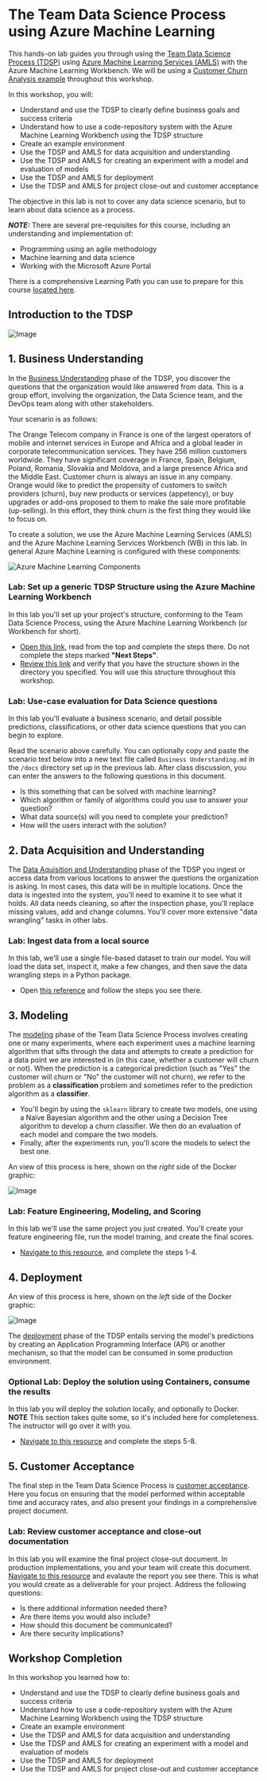 # The Team Data Science Process using Azure Machine Learning

This hands-on lab guides you through using the [Team Data Science Process (TDSP)](https://docs.microsoft.com/en-us/azure/machine-learning/team-data-science-process/overview) using [Azure Machine Learning Services (AMLS)](https://docs.microsoft.com/en-us/azure/machine-learning/preview/overview-what-is-azure-ml) with the Azure Machine Learning Workbench. We will be using a [Customer Churn Analysis example](https://docs.microsoft.com/en-us/azure/machine-learning/preview/scenario-churn-prediction) throughout this workshop.

In this workshop, you will:

- Understand and use the TDSP to clearly define business goals and success criteria
- Understand how to use a code-repository system with the Azure Machine Learning Workbench using the TDSP structure
- Create an example environment
- Use the TDSP and AMLS for data acquisition and understanding
- Use the TDSP and AMLS for creating an experiment with a model and evaluation of models
- Use the TDSP and AMLS for deployment
- Use the TDSP and AMLS for project close-out and customer acceptance

The objective in this lab is not to cover any data science scenario, but to learn about data science as a process.

***NOTE:*** There are several pre-requisites for this course, including an understanding and implementation of: 
  *  Programming using an agile methodology
  *  Machine learning and data science
  *  Working with the Microsoft Azure Portal

There is a comprehensive Learning Path you can use to prepare for this course [located here](https://github.com/Azure/learnAnalytics-CreatingSolutionswiththeTeamDataScienceProcess-/blob/master/Instructions/Learning%20Path%20-%20Creating%20Solutions%20with%20the%20Team%20Data%20Science%20Process.md).

## Introduction to the TDSP

![Image](resources/docs/images/tdsp.png)

## 1. Business Understanding

In the [Business Understanding](https://docs.microsoft.com/en-us/azure/machine-learning/team-data-science-process/lifecycle-business-understanding) phase of the TDSP, you discover the questions that the organization would like answered from data. This is a group effort, involving the organization, the Data Science team, and the DevOps team along with other stakeholders. 

Your scenario is as follows: 

The Orange Telecom company in France is one of the largest operators of mobile and internet services in Europe and Africa and a global leader in corporate telecommunication services. They have 256 million customers worldwide. They have significant coverage in France, Spain, Belgium, Poland, Romania, Slovakia and Moldova, and a large presence Africa and the Middle East.
Customer churn is always an issue in any company. Orange would like to predict the propensity of customers to switch providers (churn), buy new products or services (appetency), or buy upgrades or add-ons proposed to them to make the sale more profitable (up-selling). In this effort, they think churn is the first thing they would like to focus on.

To create a solution, we use the Azure Machine Learning Services (AMLS) and the Azure Machine Learning Services Workbench (WB) in this lab. In general Azure Machine Learning is configured with these components:

![Azure Machine Learning Components](resources/docs/images/aml-architecture.png)

### Lab: Set up a generic TDSP Structure using the Azure Machine Learning Workbench

In this lab you'll set up your project's structure, conforming to the Team Data Science Process, using the Azure Machine Learning Workbench (or Workbench for short).

- [Open this link](https://docs.microsoft.com/en-us/azure/machine-learning/preview/how-to-use-tdsp-in-azure-ml), read from the top and complete the steps there. Do not complete the steps marked **"Next Steps"**. 
- [Review this link](https://github.com/Azure/Azure-TDSP-ProjectTemplate) and verify that you have the structure shown in the directory you specified. You will use this structure throughout this workshop.

### Lab: Use-case evaluation for Data Science questions

In this lab you'll evaluate a business scenario, and detail possible predictions, classifications, or other data science questions that you can begin to explore.

Read the scenario above carefully. You can optionally copy and paste the scenario text below into a new text file called `Business Understanding.md` in the `/docs` directory set up in the previous lab. After class discussion, you can enter the answers to the following questions in this document.

- Is this something that can be solved with machine learning?
- Which algorithm or family of algorithms could you use to answer your question?
- What data source(s) will you need to complete your prediction? 
- How will the users interact with the solution?

## 2. Data Acquisition and Understanding

The [Data Aquisition and Understanding](https://docs.microsoft.com/en-us/azure/machine-learning/team-data-science-process/lifecycle-data) phase of the TDSP you ingest or access data from various locations to answer the questions the organization is asking. In most cases, this data will be in multiple locations. 
Once the data is ingested into the system, you'll need to examine it to see what it holds. All data needs cleaning, so after the inspection phase, you'll replace missing values, add and change columns. You'll cover more extensive "data wrangling" tasks in other labs. 


### Lab: Ingest data from a local source

In this lab, we'll use a single file-based dataset to train our model. You will load the data set, inspect it, make a few changes, and then save the data wrangling steps in a Python package.

- Open [this reference](https://github.com/Azure/MachineLearningSamples-ChurnPrediction/blob/master/docs/DataPreparation.md) and follow the steps you see there.

## 3. Modeling

The [modeling](https://docs.microsoft.com/en-us/azure/machine-learning/team-data-science-process/lifecycle-modeling) phase of the Team Data Science Process involves creating one or many experiments, where each experiment uses a machine learning algorithm that sifts through the data and attempts to create a prediction for a data point we are interested in (in this case, whether a customer will churn or not). When the prediction is a categorical prediction (such as "Yes" the customer will churn or "No" the customer will not churn), we refer to the problem as a **classification** problem and sometimes refer to the prediction algorithm as a **classifier**.

- You'll begin by using the `sklearn` library to create two models, one using a Naïve Bayesian algorithm and the other using a Decision Tree algorithm to develop a churn classifier. We then do an evaluation of each model and compare the two models.
- Finally, after the experiments run, you'll score the models to select the best one.

An view of this process is here, shown on the *right* side of the Docker graphic: 

![Image](resources/docs/images/aml-architecture-1.png)


### Lab: Feature Engineering, Modeling, and Scoring

In this lab we'll use the same project you just created. You'll create your feature engineering file, run the model training, and create the final scores.

- [Navigate to this resource](https://github.com/Azure/MachineLearningSamples-ChurnPrediction/blob/master/docs/ModelingAndEvaluation.md), and complete the steps 1-4. 

## 4. Deployment

An view of this process is here, shown on the *left* side of the Docker graphic: 

![Image](resources/docs/images/aml-architecture-2.png)

The [deployment](https://docs.microsoft.com/en-us/azure/machine-learning/team-data-science-process/lifecycle-deployment) phase of the TDSP entails serving the model's predictions by creating an Application Programming Interface (API) or another mechanism, so that the model can be consumed in some production environment.

### Optional Lab: Deploy the solution using Containers, consume the results

In this lab you will deploy the solution locally, and optionally to Docker. **NOTE** This section takes quite some, so it's included here for completeness. The instructor will go over it with you.

- [Navigate to this resource](https://github.com/Azure/MachineLearningSamples-ChurnPrediction/blob/master/docs/ModelingAndEvaluation.md) and complete the steps 5-8. 

## 5. Customer Acceptance

The final step in the Team Data Science Process is [customer acceptance](https://docs.microsoft.com/en-us/azure/machine-learning/team-data-science-process/lifecycle-acceptance). Here you focus on ensuring that the model performed within acceptable time and accuracy rates, and also present your findings in a comprehensive project document.

### Lab: Review customer acceptance and close-out documentation

In this lab you will examine the final project close-out document. In production implementations, you and your team will create this document. [Navigate to this resource](https://github.com/Azure/MachineLearningSamples-TDSPUCIAdultIncome/blob/master/docs/deliverable_docs/ProjectReport.md) and evalaute the report you see there. This is what you would create as a deliverable for your project. Address the following questions:

- Is there additional information needed there?
- Are there items you would also include?
- How should this document be communicated?
- Are there security implications?

## Workshop Completion

In this workshop you learned how to:

- Understand and use the TDSP to clearly define business goals and success criteria
- Understand how to use a code-repository system with the Azure Machine Learning Workbench using the TDSP structure
- Create an example environment
- Use the TDSP and AMLS for data acquisition and understanding
- Use the TDSP and AMLS for creating an experiment with a model and evaluation of models
- Use the TDSP and AMLS for deployment
- Use the TDSP and AMLS for project close-out and customer acceptance
